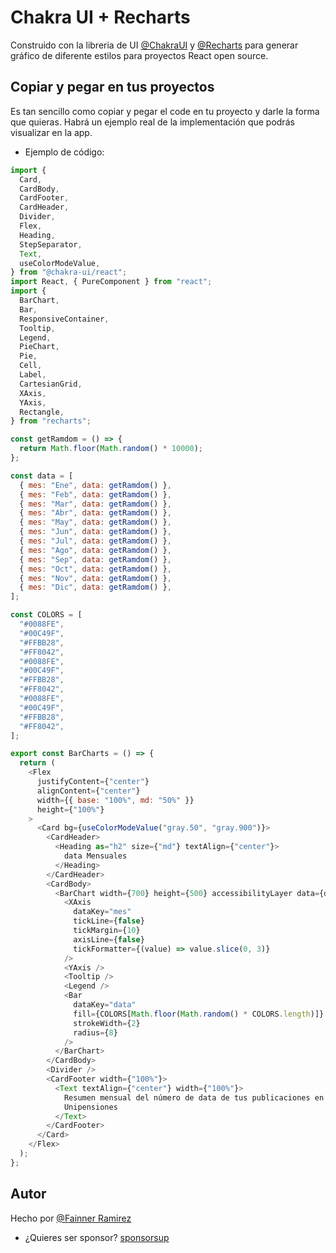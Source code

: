 # Chakra UI + Recharts

Construido con la libreria de UI [@ChakraUI](https://v2.chakra-ui.com/) y [@Recharts](https://recharts.org/en-US/) para generar gráfico de diferente estilos para proyectos React open source.

## Copiar y pegar en tus proyectos

Es tan sencillo como copiar y pegar el code en tu proyecto y darle la forma que quieras.
Habrá un ejemplo real de la implementación que podrás visualizar en la app.

- Ejemplo de código:

```js
import {
  Card,
  CardBody,
  CardFooter,
  CardHeader,
  Divider,
  Flex,
  Heading,
  StepSeparator,
  Text,
  useColorModeValue,
} from "@chakra-ui/react";
import React, { PureComponent } from "react";
import {
  BarChart,
  Bar,
  ResponsiveContainer,
  Tooltip,
  Legend,
  PieChart,
  Pie,
  Cell,
  Label,
  CartesianGrid,
  XAxis,
  YAxis,
  Rectangle,
} from "recharts";

const getRamdom = () => {
  return Math.floor(Math.random() * 10000);
};

const data = [
  { mes: "Ene", data: getRamdom() },
  { mes: "Feb", data: getRamdom() },
  { mes: "Mar", data: getRamdom() },
  { mes: "Abr", data: getRamdom() },
  { mes: "May", data: getRamdom() },
  { mes: "Jun", data: getRamdom() },
  { mes: "Jul", data: getRamdom() },
  { mes: "Ago", data: getRamdom() },
  { mes: "Sep", data: getRamdom() },
  { mes: "Oct", data: getRamdom() },
  { mes: "Nov", data: getRamdom() },
  { mes: "Dic", data: getRamdom() },
];

const COLORS = [
  "#0088FE",
  "#00C49F",
  "#FFBB28",
  "#FF8042",
  "#0088FE",
  "#00C49F",
  "#FFBB28",
  "#FF8042",
  "#0088FE",
  "#00C49F",
  "#FFBB28",
  "#FF8042",
];

export const BarCharts = () => {
  return (
    <Flex
      justifyContent={"center"}
      alignContent={"center"}
      width={{ base: "100%", md: "50%" }}
      height={"100%"}
    >
      <Card bg={useColorModeValue("gray.50", "gray.900")}>
        <CardHeader>
          <Heading as="h2" size={"md"} textAlign={"center"}>
            data Mensuales
          </Heading>
        </CardHeader>
        <CardBody>
          <BarChart width={700} height={500} accessibilityLayer data={data}>
            <XAxis
              dataKey="mes"
              tickLine={false}
              tickMargin={10}
              axisLine={false}
              tickFormatter={(value) => value.slice(0, 3)}
            />
            <YAxis />
            <Tooltip />
            <Legend />
            <Bar
              dataKey="data"
              fill={COLORS[Math.floor(Math.random() * COLORS.length)]}
              strokeWidth={2}
              radius={8}
            />
          </BarChart>
        </CardBody>
        <Divider />
        <CardFooter width={"100%"}>
          <Text textAlign={"center"} width={"100%"}>
            Resumen mensual del número de data de tus publicaciones en
            Unipensiones
          </Text>
        </CardFooter>
      </Card>
    </Flex>
  );
};
```

## Autor

Hecho por [@Fainner Ramirez](https://v2.chakra-ui.com/)

- ¿Quieres ser sponsor? [sponsorsup](https://link.mercadopago.com.co/sponsorsup)
